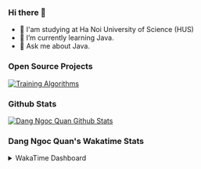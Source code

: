 ### Hi there 👋

- 📖 I'am studying at Ha Noi University of Science (HUS)
- 🌱 I’m currently learning Java.
- 💬 Ask me about Java.




### Open Source Projects
[![Training Algorithms](https://github-readme-stats.vercel.app/api/pin/?username=dangngocquan&repo=TrainingAlgorithms&theme=midnight-purple)](https://github.com/dangngocquan/TrainingAlgorithms)



### Github Stats
[![Dang Ngoc Quan Github Stats](https://github-readme-stats.vercel.app/api?username=dangngocquan&count_private=true&theme=chartreuse-dark&show_icons=true)](https://github.com/dangngocquan)



### Dang Ngoc Quan's Wakatime Stats
<details>
  <summary> 
    WakaTime Dashboard
    <br>
  </summary>
  <p>
    <br>
    <img src="https://wakatime.com/share/@dangngocquan/e01476f7-6e67-4553-96b3-9593d9676e59.svg" height="400" width="600">
  </p>
</details>